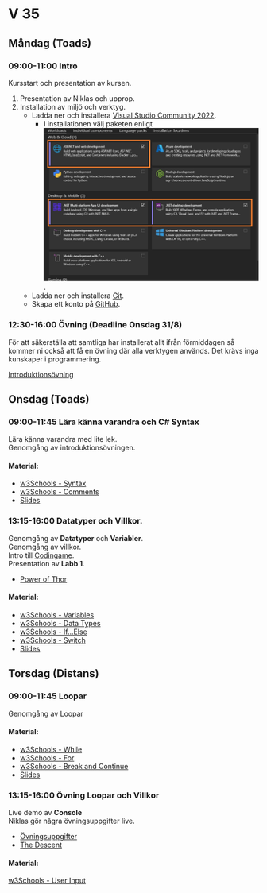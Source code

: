 # V 35

## Måndag (Toads)

### 09:00-11:00 Intro

Kursstart och presentation av kursen.

1. Presentation av Niklas och upprop.
2. Installation av miljö och verktyg.
   - Ladda ner och installera [Visual Studio Community 2022](https://visualstudio.microsoft.com/thank-you-downloading-visual-studio/?sku=Community&channel=Release&version=VS2022&source=VSLandingPage&cid=2030&passive=false).
     - I installationen välj paketen enligt ![bilden](./images/Selections.jpg).
   - Ladda ner och installera [Git](https://git-scm.com/download/win).
   - Skapa ett konto på [GitHub](https://github.com/).

### 12:30-16:00 Övning (Deadline Onsdag 31/8)

För att säkerställa att samtliga har installerat allt ifrån förmiddagen så kommer ni också att få en övning där alla verktygen används. Det krävs inga kunskaper i programmering.

[Introduktionsövning](./IntroÖvning.md)

## Onsdag (Toads)

### 09:00-11:45 Lära känna varandra och C# Syntax

Lära känna varandra med lite lek.</br>
Genomgång av introduktionsövningen.
#### Material:
* [w3Schools - Syntax](https://www.w3schools.com/cs/cs_syntax.php)
* [w3Schools - Comments](https://www.w3schools.com/cs/cs_comments.php)
* [Slides](./Slides/Slides-V34.pdf)
### 13:15-16:00 Datatyper och Villkor.
Genomgång av **Datatyper** och **Variabler**. </br>
Genomgång av villkor. </br>
Intro till [Codingame](https://www.codingame.com).</br>
Presentation av **Labb 1**.

* [Power of Thor](https://www.codingame.com/training/easy/power-of-thor-episode-1)
#### Material:
* [w3Schools - Variables](https://www.w3schools.com/cs/cs_variables.php)
* [w3Schools - Data Types](https://www.w3schools.com/cs/cs_data_types.php)
* [w3Schools - If...Else](https://www.w3schools.com/cs/cs_conditions.php)
* [w3Schools - Switch](https://www.w3schools.com/cs/cs_switch.php)
* [Slides](./Slides/Slides-V34-2.pdf)

## Torsdag (Distans)
### 09:00-11:45 Loopar
Genomgång av Loopar
#### Material:
* [w3Schools - While](https://www.w3schools.com/cs/cs_while_loop.php)
* [w3Schools - For](https://www.w3schools.com/cs/cs_for_loop.php)
* [w3Schools - Break and Continue](https://www.w3schools.com/cs/cs_break.php)
* [Slides](./Slides/Slides-V34-3.pdf)
### 13:15-16:00 Övning Loopar och Villkor
Live demo av **Console** </br>
Niklas gör några övningsuppgifter live.
* [Övningsuppgifter](./%C3%B6vningar.md)
* [The Descent](https://www.codingame.com/training/easy/the-descent)

#### Material:
[w3Schools - User Input](https://www.w3schools.com/cs/cs_user_input.php)

